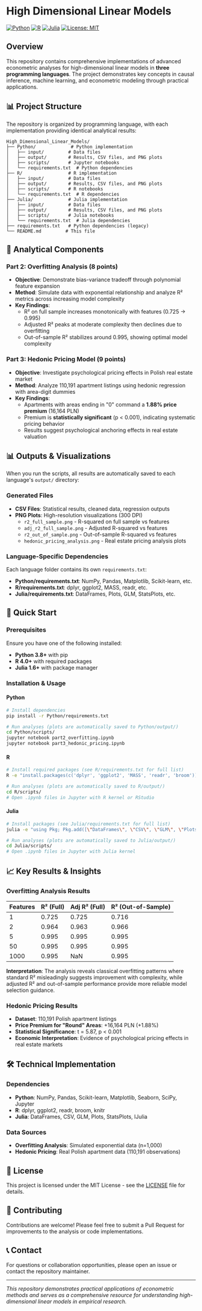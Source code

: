 # High Dimensional Linear Models

[![Python](https://img.shields.io/badge/Python-3.8%2B-blue)](https://www.python.org/)
[![R](https://img.shields.io/badge/R-4.0%2B-blue)](https://www.r-project.org/)
[![Julia](https://img.shields.io/badge/Julia-1.6%2B-purple)](https://julialang.org/)
[![License: MIT](https://img.shields.io/badge/License-MIT-yellow.svg)](https://opensource.org/licenses/MIT)

## Overview

This repository contains comprehensive implementations of advanced econometric analyses for high-dimensional linear models in **three programming languages**. The project demonstrates key concepts in causal inference, machine learning, and econometric modeling through practical applications.

## 📊 Project Structure

The repository is organized by programming language, with each implementation providing identical analytical results:

```
High_Dimensional_Linear_Models/
├── Python/             # Python implementation
│   ├── input/         # Data files
│   ├── output/        # Results, CSV files, and PNG plots  
│   ├── scripts/       # Jupyter notebooks
│   └── requirements.txt  # Python dependencies
├── R/                 # R implementation
│   ├── input/         # Data files
│   ├── output/        # Results, CSV files, and PNG plots
│   ├── scripts/       # R notebooks
│   └── requirements.txt  # R dependencies
├── Julia/             # Julia implementation
│   ├── input/         # Data files
│   ├── output/        # Results, CSV files, and PNG plots
│   ├── scripts/       # Julia notebooks
│   └── requirements.txt  # Julia dependencies
├── requirements.txt   # Python dependencies (legacy)
└── README.md         # This file
```

## 🎯 Analytical Components

### Part 2: Overfitting Analysis (8 points)
- **Objective**: Demonstrate bias-variance tradeoff through polynomial feature expansion
- **Method**: Simulate data with exponential relationship and analyze R² metrics across increasing model complexity
- **Key Findings**: 
  - R² on full sample increases monotonically with features (0.725 → 0.995)
  - Adjusted R² peaks at moderate complexity then declines due to overfitting
  - Out-of-sample R² stabilizes around 0.995, showing optimal model complexity

### Part 3: Hedonic Pricing Model (9 points)  
- **Objective**: Investigate psychological pricing effects in Polish real estate market
- **Method**: Analyze 110,191 apartment listings using hedonic regression with area-digit dummies
- **Key Findings**:
  - Apartments with areas ending in "0" command a **1.88% price premium** (16,164 PLN)
  - Premium is **statistically significant** (p < 0.001), indicating systematic pricing behavior
  - Results suggest psychological anchoring effects in real estate valuation

## 📊 Outputs & Visualizations

When you run the scripts, all results are automatically saved to each language's `output/` directory:

### Generated Files
- **CSV Files**: Statistical results, cleaned data, regression outputs
- **PNG Plots**: High-resolution visualizations (300 DPI)
  - `r2_full_sample.png` - R-squared on full sample vs features
  - `adj_r2_full_sample.png` - Adjusted R-squared vs features  
  - `r2_out_of_sample.png` - Out-of-sample R-squared vs features
  - `hedonic_pricing_analysis.png` - Real estate pricing analysis plots

### Language-Specific Dependencies
Each language folder contains its own `requirements.txt`:
- **Python/requirements.txt**: NumPy, Pandas, Matplotlib, Scikit-learn, etc.
- **R/requirements.txt**: dplyr, ggplot2, MASS, readr, etc.
- **Julia/requirements.txt**: DataFrames, Plots, GLM, StatsPlots, etc.

## 🚀 Quick Start

### Prerequisites
Ensure you have one of the following installed:
- **Python 3.8+** with pip
- **R 4.0+** with required packages  
- **Julia 1.6+** with package manager

### Installation & Usage

#### Python
```bash
# Install dependencies
pip install -r Python/requirements.txt

# Run analyses (plots are automatically saved to Python/output/)
cd Python/scripts/
jupyter notebook part2_overfitting.ipynb
jupyter notebook part3_hedonic_pricing.ipynb
```

#### R
```bash
# Install required packages (see R/requirements.txt for full list)
R -e "install.packages(c('dplyr', 'ggplot2', 'MASS', 'readr', 'broom'))"

# Run analyses (plots are automatically saved to R/output/)
cd R/scripts/
# Open .ipynb files in Jupyter with R kernel or RStudio
```

#### Julia
```bash
# Install packages (see Julia/requirements.txt for full list)
julia -e "using Pkg; Pkg.add([\"DataFrames\", \"CSV\", \"GLM\", \"Plots\", \"StatsPlots\"])"

# Run analyses (plots are automatically saved to Julia/output/)
cd Julia/scripts/  
# Open .ipynb files in Jupyter with Julia kernel
```

## 📈 Key Results & Insights

### Overfitting Analysis Results
| Features | R² (Full) | Adj R² (Full) | R² (Out-of-Sample) |
|----------|-----------|---------------|-------------------|
| 1        | 0.725     | 0.725         | 0.716            |
| 2        | 0.964     | 0.963         | 0.966            |
| 5        | 0.995     | 0.995         | 0.995            |
| 50       | 0.995     | 0.995         | 0.995            |
| 1000     | 0.995     | NaN           | 0.995            |

**Interpretation**: The analysis reveals classical overfitting patterns where standard R² misleadingly suggests improvement with complexity, while adjusted R² and out-of-sample performance provide more reliable model selection guidance.

### Hedonic Pricing Results
- **Dataset**: 110,191 Polish apartment listings
- **Price Premium for "Round" Areas**: +16,164 PLN (+1.88%)
- **Statistical Significance**: t = 5.87, p < 0.001
- **Economic Interpretation**: Evidence of psychological pricing effects in real estate markets

## 🛠️ Technical Implementation

### Dependencies
- **Python**: NumPy, Pandas, Scikit-learn, Matplotlib, Seaborn, SciPy, Jupyter
- **R**: dplyr, ggplot2, readr, broom, knitr
- **Julia**: DataFrames, CSV, GLM, Plots, StatsPlots, IJulia

### Data Sources
- **Overfitting Analysis**: Simulated exponential data (n=1,000)
- **Hedonic Pricing**: Real Polish apartment data (110,191 observations)

## 📄 License

This project is licensed under the MIT License - see the [LICENSE](LICENSE) file for details.

## 🤝 Contributing

Contributions are welcome! Please feel free to submit a Pull Request for improvements to the analysis or code implementations.

## 📞 Contact

For questions or collaboration opportunities, please open an issue or contact the repository maintainer.

---

*This repository demonstrates practical applications of econometric methods and serves as a comprehensive resource for understanding high-dimensional linear models in empirical research.*
